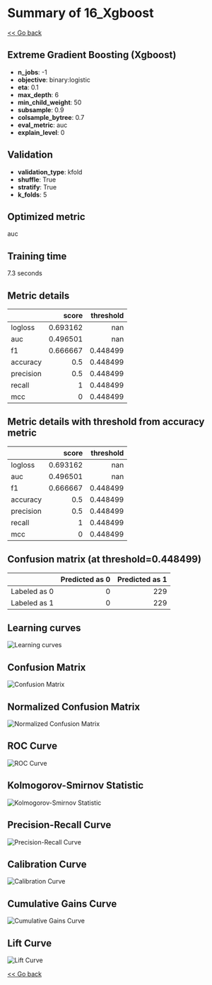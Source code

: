 # Summary of 16_Xgboost

[<< Go back](../README.md)


## Extreme Gradient Boosting (Xgboost)
- **n_jobs**: -1
- **objective**: binary:logistic
- **eta**: 0.1
- **max_depth**: 6
- **min_child_weight**: 50
- **subsample**: 0.9
- **colsample_bytree**: 0.7
- **eval_metric**: auc
- **explain_level**: 0

## Validation
 - **validation_type**: kfold
 - **shuffle**: True
 - **stratify**: True
 - **k_folds**: 5

## Optimized metric
auc

## Training time

7.3 seconds

## Metric details
|           |    score |   threshold |
|:----------|---------:|------------:|
| logloss   | 0.693162 |  nan        |
| auc       | 0.496501 |  nan        |
| f1        | 0.666667 |    0.448499 |
| accuracy  | 0.5      |    0.448499 |
| precision | 0.5      |    0.448499 |
| recall    | 1        |    0.448499 |
| mcc       | 0        |    0.448499 |


## Metric details with threshold from accuracy metric
|           |    score |   threshold |
|:----------|---------:|------------:|
| logloss   | 0.693162 |  nan        |
| auc       | 0.496501 |  nan        |
| f1        | 0.666667 |    0.448499 |
| accuracy  | 0.5      |    0.448499 |
| precision | 0.5      |    0.448499 |
| recall    | 1        |    0.448499 |
| mcc       | 0        |    0.448499 |


## Confusion matrix (at threshold=0.448499)
|              |   Predicted as 0 |   Predicted as 1 |
|:-------------|-----------------:|-----------------:|
| Labeled as 0 |                0 |              229 |
| Labeled as 1 |                0 |              229 |

## Learning curves
![Learning curves](learning_curves.png)
## Confusion Matrix

![Confusion Matrix](confusion_matrix.png)


## Normalized Confusion Matrix

![Normalized Confusion Matrix](confusion_matrix_normalized.png)


## ROC Curve

![ROC Curve](roc_curve.png)


## Kolmogorov-Smirnov Statistic

![Kolmogorov-Smirnov Statistic](ks_statistic.png)


## Precision-Recall Curve

![Precision-Recall Curve](precision_recall_curve.png)


## Calibration Curve

![Calibration Curve](calibration_curve_curve.png)


## Cumulative Gains Curve

![Cumulative Gains Curve](cumulative_gains_curve.png)


## Lift Curve

![Lift Curve](lift_curve.png)



[<< Go back](../README.md)
